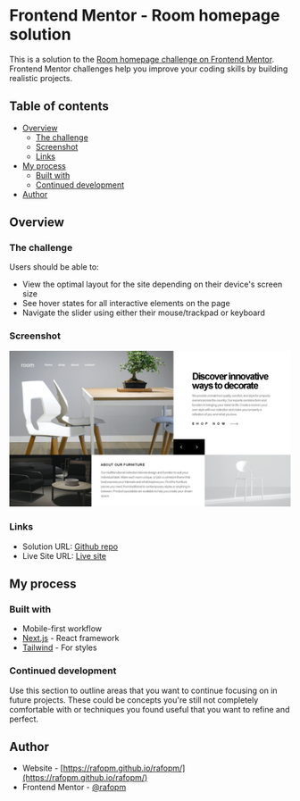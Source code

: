 # Frontend Mentor - Room homepage solution

This is a solution to the [Room homepage challenge on Frontend Mentor](https://www.frontendmentor.io/challenges/room-homepage-BtdBY_ENq). Frontend Mentor challenges help you improve your coding skills by building realistic projects. 

## Table of contents

- [Overview](#overview)
  - [The challenge](#the-challenge)
  - [Screenshot](#screenshot)
  - [Links](#links)
- [My process](#my-process)
  - [Built with](#built-with)
  - [Continued development](#continued-development)
- [Author](#author)


## Overview

### The challenge

Users should be able to:

- View the optimal layout for the site depending on their device's screen size
- See hover states for all interactive elements on the page
- Navigate the slider using either their mouse/trackpad or keyboard

### Screenshot

![Screenshot](./public/images/screenshot.jpeg)

### Links

- Solution URL: [Github repo](https://github.com/rafopm/room-homepage)
- Live Site URL: [Live site](https://rafopm.github.io/room-homepage/)

## My process

### Built with
- Mobile-first workflow
- [Next.js](https://nextjs.org/) - React framework
- [Tailwind](https://tailwindcss.com/) - For styles


### Continued development

Use this section to outline areas that you want to continue focusing on in future projects. These could be concepts you're still not completely comfortable with or techniques you found useful that you want to refine and perfect.

## Author

- Website - [https://rafopm.github.io/rafopm/](https://rafopm.github.io/rafopm/)
- Frontend Mentor - [@rafopm](https://www.frontendmentor.io/profile/rafopm)

